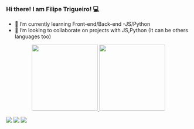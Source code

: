### Hi there! I am Filipe Trigueiro! 💻


- 🌱 I’m currently learning Front-end/Back-end -JS/Python
- 👯 I’m looking to collaborate on projects with JS,Python (It can be others languages too)

<div align="center">
  <a href="https://img.shields.io/badge/JavaScript-323330?style=for-the-badge&logo=javascript&logoColor=F7DF1E"></a>
</div>

<div align="center">
  <a href="https://github.com/Trigueiro-Filipe">
  <img height="180em" src="https://github-readme-stats.vercel.app/api?username=Trigueiro-Filipe&show_icons=true&theme=dark&include_all_commits=true&count_private=true"/>
  <img height="180em" src="https://github-readme-stats.vercel.app/api/top-langs/?username=Trigueiro-Filipe&layout=compact&langs_count=7&theme=dark"/>
</div>
  
  
<div>
  
  <a href="https://www.linkedin.com/in/filipe-trigueiro/" target="_blank"><img src="https://img.shields.io/badge/-LinkedIn-%230077B5?style=for-the-badge&logo=linkedin&logoColor=white" target="_blank"></a>
  <a href="https://t.me/trigofilipe" target="_blank"><img src="https://img.shields.io/badge/Telegram-2CA5E0?style=for-the-badge&logo=telegram&logoColor=white" target="_blank"></a>
  <a href = "mailto:filipetrigueiro1514@gmail.com"><img src="https://img.shields.io/badge/-Gmail-%23333?style=for-the-badge&logo=gmail&logoColor=white" target="_blank"></a>  
</div>
